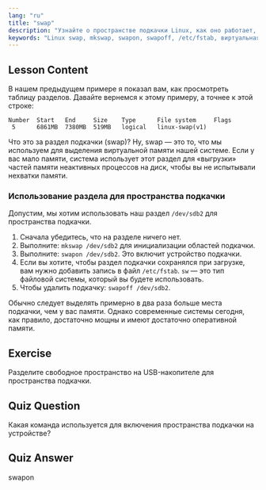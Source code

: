```yaml
---
lang: "ru"
title: "swap"
description: "Узнайте о пространстве подкачки Linux, как оно работает, и как создавать и управлять разделами подкачки. Оптимизируйте использование памяти вашей системы с помощью этого руководства!"
keywords: "Linux swap, mkswap, swapon, swapoff, /etc/fstab, виртуальная память, Linux для начинающих, руководство по Linux"
---
```


## Lesson Content

В нашем предыдущем примере я показал вам, как просмотреть таблицу разделов. Давайте вернемся к этому примеру, а точнее к этой строке:

```
Number  Start   End     Size    Type      File system     Flags
 5      6861MB  7380MB  519MB   logical   linux-swap(v1)
```

Что это за раздел подкачки (swap)? Ну, swap — это то, что мы используем для выделения виртуальной памяти нашей системе. Если у вас мало памяти, система использует этот раздел для «выгрузки» частей памяти неактивных процессов на диск, чтобы вы не испытывали нехватки памяти.

### Использование раздела для пространства подкачки

Допустим, мы хотим использовать наш раздел `/dev/sdb2` для пространства подкачки.

1. Сначала убедитесь, что на разделе ничего нет.
2. Выполните: `mkswap /dev/sdb2` для инициализации областей подкачки.
3. Выполните: `swapon /dev/sdb2`. Это включит устройство подкачки.
4. Если вы хотите, чтобы раздел подкачки сохранялся при загрузке, вам нужно добавить запись в файл `/etc/fstab`. `sw` — это тип файловой системы, который вы будете использовать.
5. Чтобы удалить подкачку: `swapoff /dev/sdb2`.

Обычно следует выделять примерно в два раза больше места подкачки, чем у вас памяти. Однако современные системы сегодня, как правило, достаточно мощны и имеют достаточно оперативной памяти.

## Exercise

Разделите свободное пространство на USB-накопителе для пространства подкачки.

## Quiz Question

Какая команда используется для включения пространства подкачки на устройстве?

## Quiz Answer

swapon
